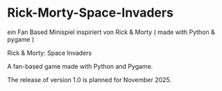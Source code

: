 # Rick-Morty-Space-Invaders
ein Fan Based Minispiel inspiriert von Rick &amp; Morty ( made with Python &amp; pygame )

Rick & Morty: Space Invaders

A fan-based game made with Python and Pygame.

The release of version 1.0 is planned for November 2025.
